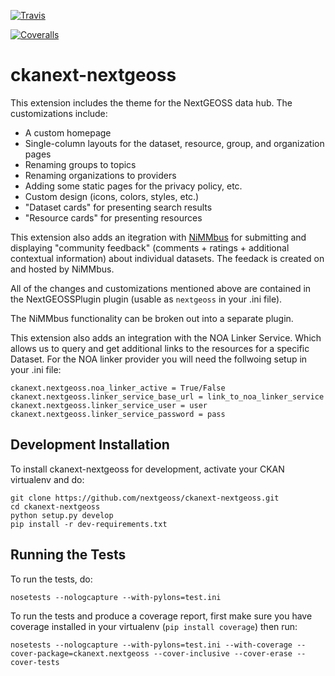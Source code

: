 [![Travis](https://travis-ci.org/NextGeoss/ckanext-nextgeoss.svg?branch=master)](https://travis-ci.org/NextGeoss/ckanext-nextgeoss)

[![Coveralls](https://coveralls.io/repos/NextGeoss/ckanext-nextgeoss/badge.svg)](https://coveralls.io/r/NextGeoss/ckanext-nextgeoss)

# ckanext-nextgeoss

This extension includes the theme for the NextGEOSS data hub. The customizations include:

- A custom homepage
- Single-column layouts for the dataset, resource, group, and organization pages
- Renaming groups to topics
- Renaming organizations to providers
- Adding some static pages for the privacy policy, etc.
- Custom design (icons, colors, styles, etc.)
- "Dataset cards" for presenting search results
- "Resource cards" for presenting resources

This extension also adds an itegration with [NiMMbus](https://www.opengis.uab.cat/nimmbus) for submitting and displaying "community feedback" (comments + ratings + additional contextual information) about individual datasets. The feedack is created on and hosted by NiMMbus.

All of the changes and customizations mentioned above are contained in the NextGEOSSPlugin plugin (usable as `nextgeoss` in your .ini file).

The NiMMbus functionality can be broken out into a separate plugin.

This extension also adds an integration with the NOA Linker Service. Which allows us to query and get additional
links to the resources for a specific Dataset.
For the NOA linker provider you will need the follwoing setup in your .ini file:

```
ckanext.nextgeoss.noa_linker_active = True/False
ckanext.nextgeoss.linker_service_base_url = link_to_noa_linker_service
ckanext.nextgeoss.linker_service_user = user
ckanext.nextgeoss.linker_service_password = pass
```

## Development Installation

To install ckanext-nextgeoss for development, activate your CKAN virtualenv and
do:

```
git clone https://github.com/nextgeoss/ckanext-nextgeoss.git
cd ckanext-nextgeoss
python setup.py develop
pip install -r dev-requirements.txt
```

## Running the Tests

To run the tests, do:

```
nosetests --nologcapture --with-pylons=test.ini
```

To run the tests and produce a coverage report, first make sure you have
coverage installed in your virtualenv (`pip install coverage`) then run:

```
nosetests --nologcapture --with-pylons=test.ini --with-coverage --cover-package=ckanext.nextgeoss --cover-inclusive --cover-erase --cover-tests
```
